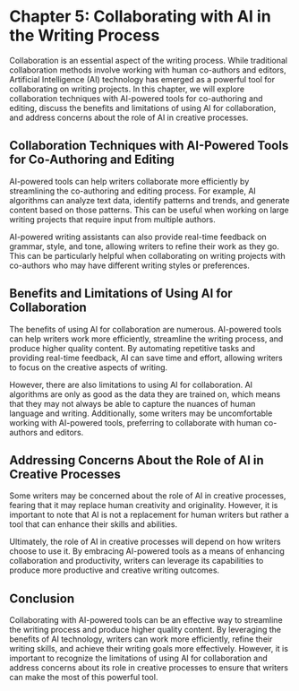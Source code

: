 Chapter 5: Collaborating with AI in the Writing Process
=======================================================

Collaboration is an essential aspect of the writing process. While traditional collaboration methods involve working with human co-authors and editors, Artificial Intelligence (AI) technology has emerged as a powerful tool for collaborating on writing projects. In this chapter, we will explore collaboration techniques with AI-powered tools for co-authoring and editing, discuss the benefits and limitations of using AI for collaboration, and address concerns about the role of AI in creative processes.

Collaboration Techniques with AI-Powered Tools for Co-Authoring and Editing
---------------------------------------------------------------------------

AI-powered tools can help writers collaborate more efficiently by streamlining the co-authoring and editing process. For example, AI algorithms can analyze text data, identify patterns and trends, and generate content based on those patterns. This can be useful when working on large writing projects that require input from multiple authors.

AI-powered writing assistants can also provide real-time feedback on grammar, style, and tone, allowing writers to refine their work as they go. This can be particularly helpful when collaborating on writing projects with co-authors who may have different writing styles or preferences.

Benefits and Limitations of Using AI for Collaboration
------------------------------------------------------

The benefits of using AI for collaboration are numerous. AI-powered tools can help writers work more efficiently, streamline the writing process, and produce higher quality content. By automating repetitive tasks and providing real-time feedback, AI can save time and effort, allowing writers to focus on the creative aspects of writing.

However, there are also limitations to using AI for collaboration. AI algorithms are only as good as the data they are trained on, which means that they may not always be able to capture the nuances of human language and writing. Additionally, some writers may be uncomfortable working with AI-powered tools, preferring to collaborate with human co-authors and editors.

Addressing Concerns About the Role of AI in Creative Processes
--------------------------------------------------------------

Some writers may be concerned about the role of AI in creative processes, fearing that it may replace human creativity and originality. However, it is important to note that AI is not a replacement for human writers but rather a tool that can enhance their skills and abilities.

Ultimately, the role of AI in creative processes will depend on how writers choose to use it. By embracing AI-powered tools as a means of enhancing collaboration and productivity, writers can leverage its capabilities to produce more productive and creative writing outcomes.

Conclusion
----------

Collaborating with AI-powered tools can be an effective way to streamline the writing process and produce higher quality content. By leveraging the benefits of AI technology, writers can work more efficiently, refine their writing skills, and achieve their writing goals more effectively. However, it is important to recognize the limitations of using AI for collaboration and address concerns about its role in creative processes to ensure that writers can make the most of this powerful tool.


